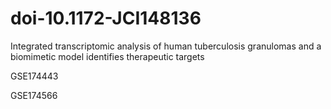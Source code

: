 # doi-10.1172-JCI148136

Integrated transcriptomic analysis of human tuberculosis granulomas and a biomimetic model identifies therapeutic targets

GSE174443

GSE174566
